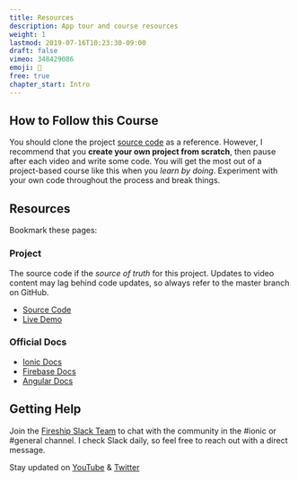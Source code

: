```yaml
---
title: Resources
description: App tour and course resources
weight: 1
lastmod: 2019-07-16T10:23:30-09:00
draft: false
vimeo: 348429086
emoji: 📜
free: true
chapter_start: Intro 
---
```



## How to Follow this Course

You should clone the project [source code](https://github.com/codediodeio/ionic4-master-course) as a reference. However, I recommend that you **create your own project from scratch**, then pause after each video and write some code. You will get the most out of a project-based course like this when you *learn by doing*. Experiment with your own code throughout the process and break things. 

## Resources

Bookmark these pages:

### Project

The source code if the *source of truth* for this project. Updates to video content may lag behind code updates, so always refer to the master branch on GitHub. 

- [Source Code](https://github.com/codediodeio/ionic4-master-course)
- [Live Demo](https://ionic4-fire.web.app/)

### Official Docs


- [Ionic Docs](https://ionicframework.com/docs)
- [Firebase Docs](https://firebase.google.com/docs)
- [Angular Docs](https://angular.io)

## Getting Help

Join the [Fireship Slack Team](https://fireship.page.link/slack) to chat with the community in the #ionic or #general channel. I check Slack daily, so feel free to reach out with a direct message. 

Stay updated on [YouTube](https://www.youtube.com/channel/UCsBjURrPoezykLs9EqgamOA) & [Twitter](https://twitter.com/fireship_dev)

